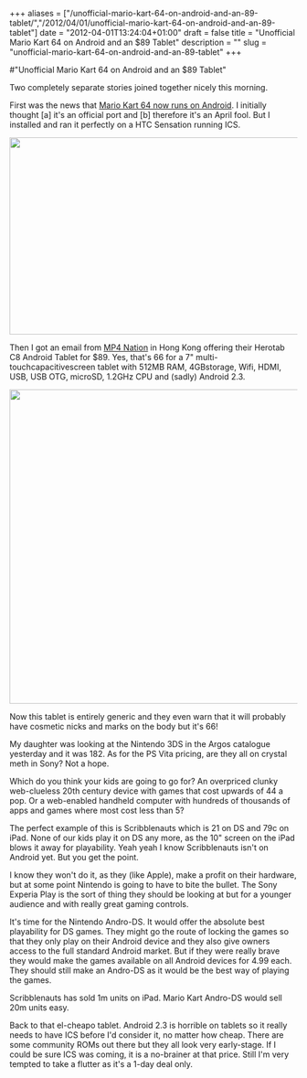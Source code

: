 +++
aliases = ["/unofficial-mario-kart-64-on-android-and-an-89-tablet/","/2012/04/01/unofficial-mario-kart-64-on-android-and-an-89-tablet"]
date = "2012-04-01T13:24:04+01:00"
draft = false
title = "Unofficial Mario Kart 64 on Android and an $89 Tablet"
description = ""
slug = "unofficial-mario-kart-64-on-android-and-an-89-tablet"
+++

#"Unofficial Mario Kart 64 on Android and an $89 Tablet"

Two completely separate stories joined together nicely this morning.

First was the news that <a href="https://play.google.com/store/apps/details?id=com.n64.mario.kart">Mario Kart 64 now runs on Android</a>. I initially thought [a] it's an official port and [b] therefore it's an April fool. But I installed and ran it perfectly on a HTC Sensation running ICS.

<a href="https://d2j17b10ywb1i7.cloudfront.net/wp-content/uploads/2012/04/unnamed.jpg"><img class="alignnone size-full wp-image-652" title="unnamed" src="https://d2j17b10ywb1i7.cloudfront.net/wp-content/uploads/2012/04/unnamed.jpg" alt="" width="705" height="345" /></a>

Then I got an email from <a href="http://mp4nation.net/catalog/corepad7herotab-c8-capacitive-a8-s5pv210-android-23-p-486.html">MP4 Nation</a> in Hong Kong offering their Herotab C8 Android Tablet for $89. Yes, that's 66 for a 7" multi-touchcapacitivescreen tablet with 512MB RAM, 4GBstorage, Wifi, HDMI, USB, USB OTG, microSD, 1.2GHz CPU and (sadly) Android 2.3.

<a href="https://d2j17b10ywb1i7.cloudfront.net/wp-content/uploads/2012/04/a7b6334ae015bfc95786997de16c8b76.image_.732x550.jpg"><img class="alignnone size-full wp-image-653" title="a7b6334ae015bfc95786997de16c8b76.image.732x550" src="https://d2j17b10ywb1i7.cloudfront.net/wp-content/uploads/2012/04/a7b6334ae015bfc95786997de16c8b76.image_.732x550.jpg" alt="" width="732" height="550" /></a>

Now this tablet is entirely generic and they even warn that it will probably have cosmetic nicks and marks on the body but it's 66!

My daughter was looking at the Nintendo 3DS in the Argos catalogue yesterday and it was 182. As for the PS Vita pricing, are they all on crystal meth in Sony? Not a hope.

Which do you think your kids are going to go for? An overpriced clunky web-clueless 20th century device with games that cost upwards of 44 a pop. Or a web-enabled handheld computer with hundreds of thousands of apps and games where most cost less than 5?

The perfect example of this is Scribblenauts which is 21 on DS and 79c on iPad. None of our kids play it on DS any more, as the 10" screen on the iPad blows it away for playability. Yeah yeah I know Scribblenauts isn't on Android yet. But you get the point.

I know they won't do it, as they (like Apple), make a profit on their hardware, but at some point Nintendo is going to have to bite the bullet. The Sony Experia Play is the sort of thing they should be looking at but for a younger audience and with really great gaming controls.

It's time for the Nintendo Andro-DS. It would offer the absolute best playability for DS games. They might go the route of locking the games so that they only play on their Android device and they also give owners access to the full standard Android market. But if they were really brave they would make the games available on all Android devices for 4.99 each. They should still make an Andro-DS as it would be the best way of playing the games.

Scribblenauts has sold 1m units on iPad. Mario Kart Andro-DS would sell 20m units easy.

Back to that el-cheapo tablet. Android 2.3 is horrible on tablets so it really needs to have ICS before I'd consider it, no matter how cheap. There are some community ROMs out there but they all look very early-stage. If I could be sure ICS was coming, it is a no-brainer at that price. Still I'm very tempted to take a flutter as it's a 1-day deal only.